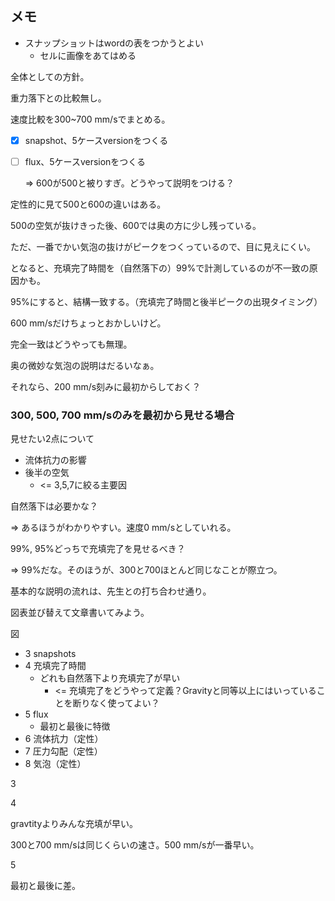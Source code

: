 ## メモ



- スナップショットはwordの表をつかうとよい
  - セルに画像をあてはめる



全体としての方針。

重力落下との比較無し。

速度比較を300~700 mm/sでまとめる。



- [x] snapshot、5ケースversionをつくる

- [ ] flux、5ケースversionをつくる

  => 600が500と被りすぎ。どうやって説明をつける？



定性的に見て500と600の違いはある。

500の空気が抜けきった後、600では奥の方に少し残っている。

ただ、一番でかい気泡の抜けがピークをつくっているので、目に見えにくい。



となると、充填完了時間を（自然落下の）99%で計測しているのが不一致の原因かも。

95%にすると、結構一致する。（充填完了時間と後半ピークの出現タイミング）

600 mm/sだけちょっとおかしいけど。

完全一致はどうやっても無理。



奥の微妙な気泡の説明はだるいなぁ。

それなら、200 mm/s刻みに最初からしておく？



### 300, 500, 700 mm/sのみを最初から見せる場合



見せたい2点について

* 流体抗力の影響
* 後半の空気
  * <= 3,5,7に絞る主要因



自然落下は必要かな？

=> あるほうがわかりやすい。速度0 mm/sとしていれる。

99%, 95%どっちで充填完了を見せるべき？

=> 99%だな。そのほうが、300と700ほとんど同じなことが際立つ。



基本的な説明の流れは、先生との打ち合わせ通り。

図表並び替えて文章書いてみよう。

図

* 3 snapshots
* 4 充填完了時間
  * どれも自然落下より充填完了が早い
    * <= 充填完了をどうやって定義？Gravityと同等以上にはいっていることを断りなく使ってよい？
* 5 flux
  * 最初と最後に特徴
* 6 流体抗力（定性）
* 7 圧力勾配（定性）
* 8 気泡（定性）



3

4

gravtityよりみんな充填が早い。

300と700 mm/sは同じくらいの速さ。500 mm/sが一番早い。

5

最初と最後に差。



